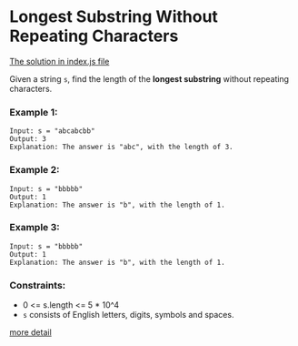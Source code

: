 # Longest Substring Without Repeating Characters

[The solution in index.js file](./index.js)

Given a string `s`, find the length of the **longest substring** without repeating characters.

### Example 1:

```
Input: s = "abcabcbb"
Output: 3
Explanation: The answer is "abc", with the length of 3.
```

### Example 2:

```
Input: s = "bbbbb"
Output: 1
Explanation: The answer is "b", with the length of 1.
```

### Example 3:

```
Input: s = "bbbbb"
Output: 1
Explanation: The answer is "b", with the length of 1.
```

### Constraints:

- 0 <= s.length <= 5 \* 10^4
- `s` consists of English letters, digits, symbols and spaces.

[more detail](https://leetcode.com/problems/longest-substring-without-repeating-characters/description/)
